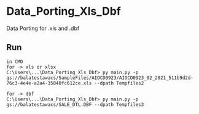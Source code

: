 # Data_Porting_Xls_Dbf
Data Porting for .xls and .dbf

## Run

```
in CMD
for -> xls or xlsx
C:\Users\...\Data_Porting_Xls_Dbf> py main.py -p gs://balatestawacs/SampleFiles/AIOCD0923/AIOCD0923_02_2021_511b9d2d-76c3-4e4e-a2a4-35840fc612ce.xls --dpath Tempfiles2

for -> dbf
C:\Users\...\Data_Porting_Xls_Dbf> py main.py -p gs://balatestawacs/SALE_DTL.DBF --dpath Tempfiles3
```
